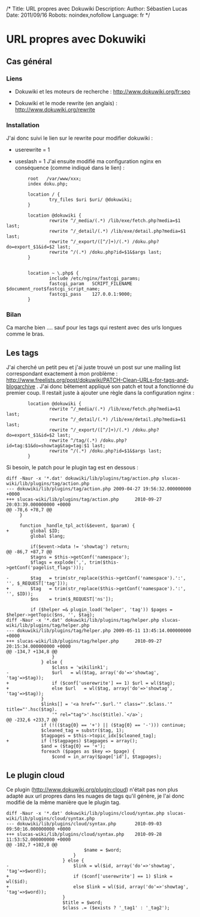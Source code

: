 /*
Title: URL propres avec Dokuwiki
Description: 
Author: Sébastien Lucas
Date: 2011/09/16
Robots: noindex,nofollow
Language: fr
*/
# URL propres avec Dokuwiki

## Cas général
### Liens

*	Dokuwiki et les moteurs de recherche : http://www.dokuwiki.org/fr:seo

*	Dokuwiki et le mode rewrite (en anglais) : http://www.dokuwiki.org/rewrite
### Installation

J'ai donc suivi le lien sur le rewrite pour modifier dokuwiki :

*	userewrite = 1

*	useslash = 1
J'ai ensuite modifié ma configuration nginx en conséquence (comme indiqué dans le lien) :
```
        root   /var/www/xxx;
        index doku.php;

        location / {
                try_files $uri $uri/ @dokuwiki;
        }

        location @dokuwiki {
                rewrite ^/_media/(.*) /lib/exe/fetch.php?media=$1 last;
                rewrite ^/_detail/(.*) /lib/exe/detail.php?media=$1 last;
                rewrite ^/_export/([^/]+)/(.*) /doku.php?do=export_$1&id=$2 last;
                rewrite ^/(.*) /doku.php?id=$1&$args last;
        }


        location ~ \.php$ {
                include /etc/nginx/fastcgi_params;
                fastcgi_param   SCRIPT_FILENAME  $document_root$fastcgi_script_name;
                fastcgi_pass    127.0.0.1:9000;
        }
```
### Bilan

Ca marche bien .... sauf pour les tags qui restent avec des urls longues comme le bras.
## Les tags

J'ai cherché un petit peu et j'ai juste trouvé un post sur une mailing list correspondant exactement à mon problème : http://www.freelists.org/post/dokuwiki/PATCH-Clean-URLs-for-tags-and-blogarchive .
J'ai donc bêtement appliqué son patch et tout a fonctionné du premier coup. Il restait juste à ajouter une règle dans la configuration nginx :
```
        location @dokuwiki {
                rewrite ^/_media/(.*) /lib/exe/fetch.php?media=$1 last;
                rewrite ^/_detail/(.*) /lib/exe/detail.php?media=$1 last;
                rewrite ^/_export/([^/]+)/(.*) /doku.php?do=export_$1&id=$2 last;
                rewrite ^/tag/(.*) /doku.php?id=tag:$1&do=showtag&tag=tag:$1 last;
                rewrite ^/(.*) /doku.php?id=$1&$args last;
        }
```
Si besoin, le patch pour le plugin tag est en dessous :
```-
diff -Naur -x '*.dat' dokuwiki/lib/plugins/tag/action.php slucas-wiki/lib/plugins/tag/action.php
--- dokuwiki/lib/plugins/tag/action.php 2009-04-27 19:56:32.000000000 +0000
+++ slucas-wiki/lib/plugins/tag/action.php      2010-09-27 20:03:39.000000000 +0000
@@ -78,6 +78,7 @@
     }

     function _handle_tpl_act(&$event, $param) {
+        global $ID;
         global $lang;

         if($event->data != 'showtag') return;
@@ -86,7 +87,7 @@
         $tagns = $this->getConf('namespace');
         $flags = explode(',', trim($this->getConf('pagelist_flags')));

-        $tag   = trim(str_replace($this->getConf('namespace').':', '', $_REQUEST['tag']));
+        $tag   = trim(str_replace($this->getConf('namespace').':', '', $ID));
         $ns    = trim($_REQUEST['ns']);

         if ($helper =& plugin_load('helper', 'tag')) $pages = $helper->getTopic($ns, '', $tag);
diff -Naur -x '*.dat' dokuwiki/lib/plugins/tag/helper.php slucas-wiki/lib/plugins/tag/helper.php
--- dokuwiki/lib/plugins/tag/helper.php 2009-05-11 13:45:14.000000000 +0000
+++ slucas-wiki/lib/plugins/tag/helper.php      2010-09-27 20:15:34.000000000 +0000
@@ -134,7 +134,8 @@
                 }
             } else {
                 $class = 'wikilink1';
-                $url   = wl($tag, array('do'=>'showtag', 'tag'=>$tag));
+                if ($conf['userewrite'] == 1) $url = wl($tag);
+                else $url   = wl($tag, array('do'=>'showtag', 'tag'=>$tag));
             }
             $links[] = '<a href="'.$url.'" class="'.$class.'" title="'.hsc($tag).
                 '" rel="tag">'.hsc($title).`</a>`;
@@ -232,6 +233,7 @@
             if (!(($tag{0} == '+') || ($tag{0} == '-'))) continue;
             $cleaned_tag = substr($tag, 1);
             $tagpages = $this->topic_idx[$cleaned_tag];
+            if (!$tagpages) $tagpages = array();
             $and = ($tag{0} == '+');
             foreach ($pages as $key => $page) {
                 $cond = in_array($page['id'], $tagpages);

```
## Le plugin cloud

Ce plugin (http://www.dokuwiki.org/plugin:cloud) n'était pas non plus adapté aux url propres dans les nuages de tags qu'il génère, je l'ai donc modifié de la même manière que le plugin tag.
```-
diff -Naur -x '*.dat' dokuwiki/lib/plugins/cloud/syntax.php slucas-wiki/lib/plugins/cloud/syntax.php
--- dokuwiki/lib/plugins/cloud/syntax.php       2010-09-03 09:50:16.000000000 +0000
+++ slucas-wiki/lib/plugins/cloud/syntax.php    2010-09-28 11:53:52.000000000 +0000
@@ -102,7 +102,8 @@
                             $name = $word;
                         }
                     } else {
-                        $link = wl($id, array('do'=>'showtag', 'tag'=>$word));
+                        if ($conf['userewrite'] == 1) $link = wl($id);
+                        else $link = wl($id, array('do'=>'showtag', 'tag'=>$word));
                     }
                     $title = $word;
                     $class .= ($exists ? '_tag1' : '_tag2');
```






